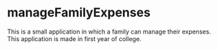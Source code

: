 # manageFamilyExpenses
This is a small application in which a family can manage their expenses.
This application is made in first year of college.
